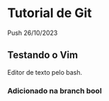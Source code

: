 # Tutorial de Git
Push 26/10/2023

## Testando o Vim
Editor de texto pelo bash.


### Adicionado na branch bool

